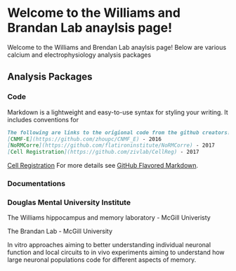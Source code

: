 




# Welcome to the Williams and Brandan Lab anaylsis page!
Welcome to the Williams and Brendan Lab anaylsis page!
Below are various calcium and electrophysiology analysis packages 

## Analysis Packages 

### Code

Markdown is a lightweight and easy-to-use syntax for styling your writing. It includes conventions for

```markdown
The following are links to the origional code from the github creators: 
[CNMF-E](https://github.com/zhoupc/CNMF_E) - 2016
[NoRMCorre](https://github.com/flatironinstitute/NoRMCorre) - 2017
[Cell Registration](https://github.com/zivlab/CellReg) - 2017
```
[Cell Registration](https://github.com/zivlab/CellReg) 
For more details see [GitHub Flavored Markdown](https://guides.github.com/features/mastering-markdown/).

### Documentations

### Douglas Mental University Institute  
The Williams hippocampus and memory laboratory - McGill Univeristy 

The Brandan Lab - McGill University 

In vitro approaches aiming to better understanding individual neuronal function
and local circuits to in vivo experiments aiming to understand how large neuronal 
populations code for different aspects of memory.
